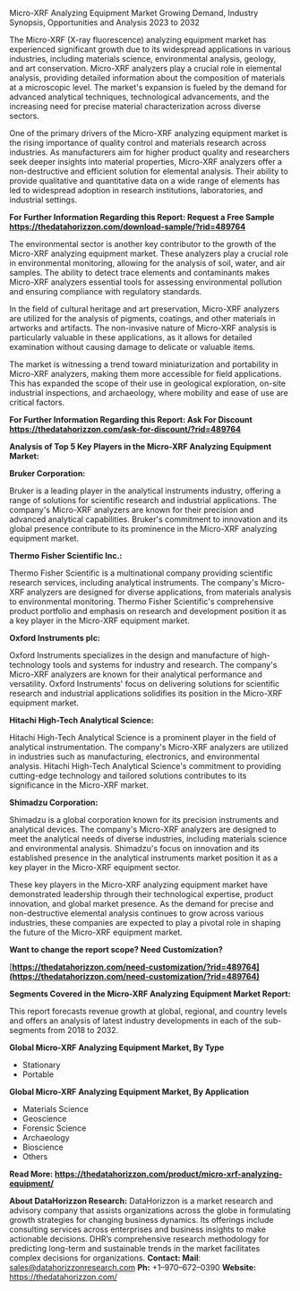 ﻿Micro-XRF Analyzing Equipment Market Growing Demand, Industry Synopsis, Opportunities and Analysis 2023 to 2032

The Micro-XRF (X-ray fluorescence) analyzing equipment market has experienced significant growth due to its widespread applications in various industries, including materials science, environmental analysis, geology, and art conservation. Micro-XRF analyzers play a crucial role in elemental analysis, providing detailed information about the composition of materials at a microscopic level. The market's expansion is fueled by the demand for advanced analytical techniques, technological advancements, and the increasing need for precise material characterization across diverse sectors.

One of the primary drivers of the Micro-XRF analyzing equipment market is the rising importance of quality control and materials research across industries. As manufacturers aim for higher product quality and researchers seek deeper insights into material properties, Micro-XRF analyzers offer a non-destructive and efficient solution for elemental analysis. Their ability to provide qualitative and quantitative data on a wide range of elements has led to widespread adoption in research institutions, laboratories, and industrial settings.

**For Further Information Regarding this Report: Request a Free Sample <https://thedatahorizzon.com/download-sample/?rid=489764>** 

The environmental sector is another key contributor to the growth of the Micro-XRF analyzing equipment market. These analyzers play a crucial role in environmental monitoring, allowing for the analysis of soil, water, and air samples. The ability to detect trace elements and contaminants makes Micro-XRF analyzers essential tools for assessing environmental pollution and ensuring compliance with regulatory standards.

In the field of cultural heritage and art preservation, Micro-XRF analyzers are utilized for the analysis of pigments, coatings, and other materials in artworks and artifacts. The non-invasive nature of Micro-XRF analysis is particularly valuable in these applications, as it allows for detailed examination without causing damage to delicate or valuable items.

The market is witnessing a trend toward miniaturization and portability in Micro-XRF analyzers, making them more accessible for field applications. This has expanded the scope of their use in geological exploration, on-site industrial inspections, and archaeology, where mobility and ease of use are critical factors.

**For Further Information Regarding this Report: Ask For Discount <https://thedatahorizzon.com/ask-for-discount/?rid=489764>** 

**Analysis of Top 5 Key Players in the Micro-XRF Analyzing Equipment Market:**

**Bruker Corporation:**

Bruker is a leading player in the analytical instruments industry, offering a range of solutions for scientific research and industrial applications. The company's Micro-XRF analyzers are known for their precision and advanced analytical capabilities. Bruker's commitment to innovation and its global presence contribute to its prominence in the Micro-XRF analyzing equipment market.

**Thermo Fisher Scientific Inc.:**

Thermo Fisher Scientific is a multinational company providing scientific research services, including analytical instruments. The company's Micro-XRF analyzers are designed for diverse applications, from materials analysis to environmental monitoring. Thermo Fisher Scientific's comprehensive product portfolio and emphasis on research and development position it as a key player in the Micro-XRF equipment market.

**Oxford Instruments plc:**

Oxford Instruments specializes in the design and manufacture of high-technology tools and systems for industry and research. The company's Micro-XRF analyzers are known for their analytical performance and versatility. Oxford Instruments' focus on delivering solutions for scientific research and industrial applications solidifies its position in the Micro-XRF equipment market.

**Hitachi High-Tech Analytical Science:**

Hitachi High-Tech Analytical Science is a prominent player in the field of analytical instrumentation. The company's Micro-XRF analyzers are utilized in industries such as manufacturing, electronics, and environmental analysis. Hitachi High-Tech Analytical Science's commitment to providing cutting-edge technology and tailored solutions contributes to its significance in the Micro-XRF market.

**Shimadzu Corporation:**

Shimadzu is a global corporation known for its precision instruments and analytical devices. The company's Micro-XRF analyzers are designed to meet the analytical needs of diverse industries, including materials science and environmental analysis. Shimadzu's focus on innovation and its established presence in the analytical instruments market position it as a key player in the Micro-XRF equipment sector.

These key players in the Micro-XRF analyzing equipment market have demonstrated leadership through their technological expertise, product innovation, and global market presence. As the demand for precise and non-destructive elemental analysis continues to grow across various industries, these companies are expected to play a pivotal role in shaping the future of the Micro-XRF equipment market.

**Want to change the report scope? Need Customization?**

[**https://thedatahorizzon.com/need-customization/?rid=489764](https://thedatahorizzon.com/need-customization/?rid=489764)** 

**Segments Covered in the Micro-XRF Analyzing Equipment Market Report:**

This report forecasts revenue growth at global, regional, and country levels and offers an analysis of latest industry developments in each of the sub-segments from 2018 to 2032.

**Global Micro-XRF Analyzing Equipment Market, By Type**

- Stationary
- Portable

**Global Micro-XRF Analyzing Equipment Market, By Application**

- Materials Science
- Geoscience
- Forensic Science
- Archaeology
- Bioscience
- Others

**Read More: <https://thedatahorizzon.com/product/micro-xrf-analyzing-equipment/>** 

**About DataHorizzon Research:**DataHorizzon is a market research and advisory company that assists organizations across the globe in formulating growth strategies for changing business dynamics. Its offerings include consulting services across enterprises and business insights to make actionable decisions. DHR’s comprehensive research methodology for predicting long-term and sustainable trends in the market facilitates complex decisions for organizations.**Contact:Mail**: <sales@datahorizzonresearch.com> **Ph:** +1–970–672–0390**Website:** <https://thedatahorizzon.com/> 


